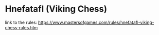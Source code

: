 # Hnefatafl (Viking Chess)

link to the rules: https://www.mastersofgames.com/rules/hnefatafl-viking-chess-rules.htm

